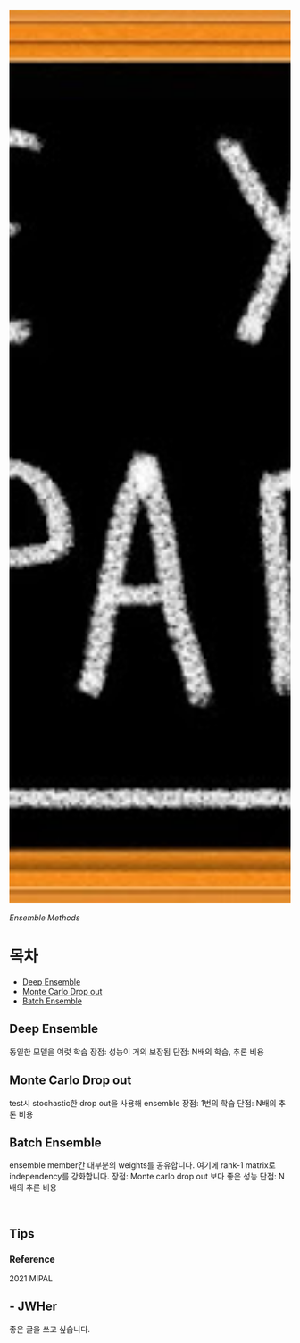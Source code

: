 
<!-- more -->

<p align="center">
<img src="/assets/img/prepared.jpg" style="height: 40vh; object-fit:cover;"/>
</p>

*Ensemble Methods*

# 목차
* [Deep Ensemble](#deep-ensemble)
* [Monte Carlo Drop out](#monte-carlo-drop-out)
* [Batch Ensemble](#batch-ensemble)

## Deep Ensemble
동일한 모델을 여럿 학습
장점: 성능이 거의 보장됨
단점: N배의 학습, 추론 비용

## Monte Carlo Drop out
test시 stochastic한 drop out을 사용해 ensemble
장점: 1번의 학습
단점: N배의 추론 비용

## Batch Ensemble
ensemble member간 대부분의 weights를 공유합니다.
여기에 rank-1 matrix로 independency를 강화합니다.
장점: Monte carlo drop out 보다 좋은 성능
단점: N배의 추론 비용

<br/>

## Tips

### Reference
2021 MIPAL

## - JWHer
좋은 글을 쓰고 싶습니다.

<!-- update log -->
<!--
본문에 추가할 내용을 적는다.
-->

